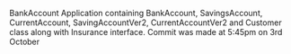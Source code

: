 BankAccount Application containing BankAccount, SavingsAccount, CurrentAccount, SavingAccountVer2, CurrentAccountVer2 and Customer class along with Insurance interface. Commit was made at 5:45pm on 3rd October

